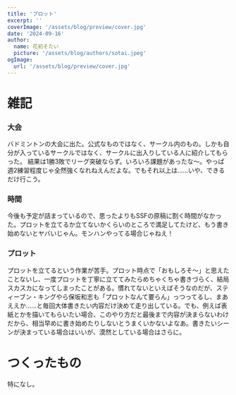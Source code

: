 ```yaml
---
title: 'プロット'
excerpt: ''
coverImage: '/assets/blog/preview/cover.jpg'
date: '2024-09-16'
author:
  name: 花初そたい
  picture: '/assets/blog/authors/sotai.jpeg'
ogImage:
  url: '/assets/blog/preview/cover.jpg'
---
```

# 雑記
### 大会
バドミントンの大会に出た。公式なものではなく、サークル内のもの。しかも自分が入っているサークルではなく、サークルに出入りしている人に紹介してもらった。
結果は1勝3敗でリーグ突破ならず。いろいろ課題があったな～。やっぱ週2練習程度じゃ全然強くなれねえんだよな。でもそれ以上は……いや、できるだけ行こう。

### 時間
今後も予定が詰まっているので、思ったよりもSSFの原稿に割く時間がなかった。プロットを立てるか立てないかくらいのところで満足してたけど、もう書き始めないとヤバいじゃん。モンハンやってる場合じゃねえ！

### プロット
プロットを立てるという作業が苦手。プロット時点で「おもしろそ～」と思えたことないし、一度プロットを丁寧に立ててみたらめちゃくちゃ書きづらく、結局スカスカになってしまったことがある。慣れてないといえばそうなのだが、スティーブン・キングやら保坂和志も「プロットなんて要らん」っつってるし、まあええか……と毎回大体書きたい内容だけ決めて走り出している。でも、例えば表紙とかを描いてもらいたい場合、このやり方だと最後まで内容が決まらないわけだから、相当早めに書き始めたりしないとうまくいかないよなあ。書きたいシーンが決まっている場合はいいが、漠然としている場合はさらに。

# つくったもの
特になし。
